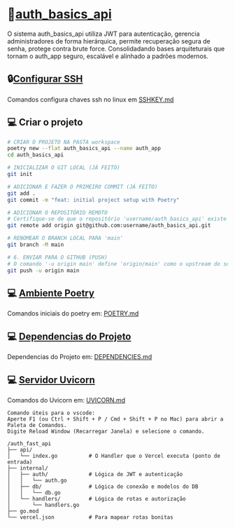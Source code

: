 # 🚀[auth_basics_api](https://auth-basics-api.vercel.app/)
O sistema auth_basics_api utiliza JWT para autenticação, gerencia administradores de forma hierárquica, permite recuperação segura de senha, protege contra brute force. Consolidadando bases arquiteturais que tornam o auth_app seguro, escalável e alinhado a padrões modernos.

## 🔒[Configurar SSH](docs/SSHKEY.md)

Comandos configura chaves ssh no linux em [SSHKEY.md](docs/SSHKEY.md)

## 💻 Criar o projeto

```bash
# CRIAR O PROJETO NA PASTA workspace
poetry new --flat auth_basics_api --name auth_app
cd auth_basics_api

# INICIALIZAR O GIT LOCAL (JÁ FEITO)
git init

# ADICIONAR E FAZER O PRIMEIRO COMMIT (JÁ FEITO)
git add .
git commit -m "feat: initial project setup with Poetry"

# ADICIONAR O REPOSITÓRIO REMOTO
# Certifique-se de que o repositório 'username/auth_basics_api' existe no GitHub.
git remote add origin git@github.com:username/auth_basics_api.git

# RENOMEAR O BRANCH LOCAL PARA 'main'
git branch -M main

# 6. ENVIAR PARA O GITHUB (PUSH)
# O comando '-u origin main' define 'origin/main' como o upstream do seu branch 'main'.
git push -u origin main

```

## 💻 [Ambiente Poetry](docs/POETRY.md)

Comandos iniciais do poetry em: [POETRY.md](docs/POETRY.md)

## 💻 [Dependencias do Projeto](docs/DEPENDENCIES.md)

Dependencias do Projeto em: [DEPENDENCIES.md](docs/DEPENDENCIES.md)

## 💻 [Servidor Uvicorn](docs/UVICORN.md)

Comandos do Uvicorn em: [UVICORN.md](docs/UVICORN.md)

```text
Comando úteis para o vscode:
Aperte F1 (ou Ctrl + Shift + P / Cmd + Shift + P no Mac) para abrir a Paleta de Comandos.
Digite Reload Window (Recarregar Janela) e selecione o comando.
```

```text
/auth_fast_api
├── api/
│   └── index.go          # O Handler que o Vercel executa (ponto de entrada)
├── internal/
│   ├── auth/             # Lógica de JWT e autenticação
│   │   └── auth.go
│   ├── db/               # Lógica de conexão e modelos do DB
│   │   └── db.go
│   └── handlers/         # Lógica de rotas e autorização
│       └── handlers.go
├── go.mod
└── vercel.json           # Para mapear rotas bonitas
```